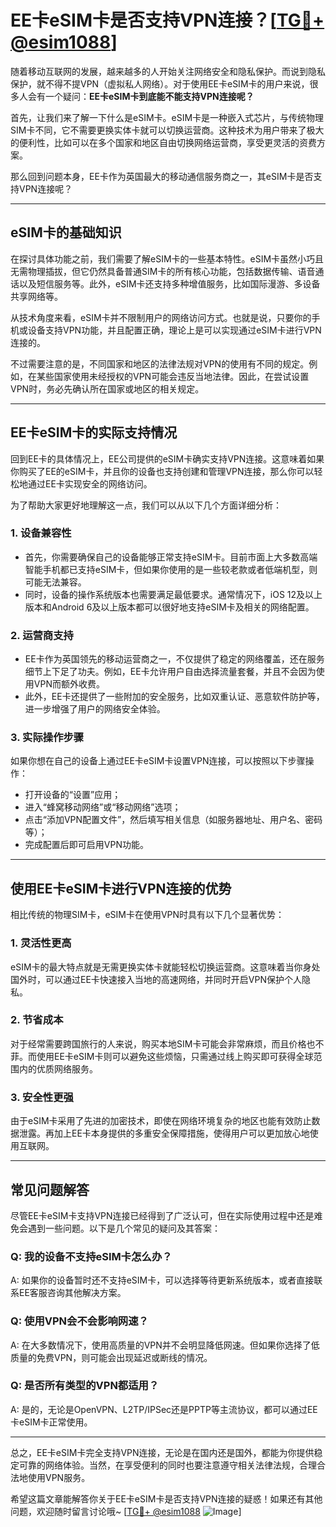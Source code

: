 # EE卡eSIM卡是否支持VPN连接？[[TG💪+ @esim1088](https://t.me/s/esim1088)]

随着移动互联网的发展，越来越多的人开始关注网络安全和隐私保护。而说到隐私保护，就不得不提VPN（虚拟私人网络）。对于使用EE卡eSIM卡的用户来说，很多人会有一个疑问：**EE卡eSIM卡到底能不能支持VPN连接呢？**

首先，让我们来了解一下什么是eSIM卡。eSIM卡是一种嵌入式芯片，与传统物理SIM卡不同，它不需要更换实体卡就可以切换运营商。这种技术为用户带来了极大的便利性，比如可以在多个国家和地区自由切换网络运营商，享受更灵活的资费方案。

那么回到问题本身，EE卡作为英国最大的移动通信服务商之一，其eSIM卡是否支持VPN连接呢？

---

## eSIM卡的基础知识

在探讨具体功能之前，我们需要了解eSIM卡的一些基本特性。eSIM卡虽然小巧且无需物理插拔，但它仍然具备普通SIM卡的所有核心功能，包括数据传输、语音通话以及短信服务等。此外，eSIM卡还支持多种增值服务，比如国际漫游、多设备共享网络等。

从技术角度来看，eSIM卡并不限制用户的网络访问方式。也就是说，只要你的手机或设备支持VPN功能，并且配置正确，理论上是可以实现通过eSIM卡进行VPN连接的。

不过需要注意的是，不同国家和地区的法律法规对VPN的使用有不同的规定。例如，在某些国家使用未经授权的VPN可能会违反当地法律。因此，在尝试设置VPN时，务必先确认所在国家或地区的相关规定。

---

## EE卡eSIM卡的实际支持情况

回到EE卡的具体情况上，EE公司提供的eSIM卡确实支持VPN连接。这意味着如果你购买了EE的eSIM卡，并且你的设备也支持创建和管理VPN连接，那么你可以轻松地通过EE卡实现安全的网络访问。

为了帮助大家更好地理解这一点，我们可以从以下几个方面详细分析：

### 1. **设备兼容性**
   - 首先，你需要确保自己的设备能够正常支持eSIM卡。目前市面上大多数高端智能手机都已支持eSIM卡，但如果你使用的是一些较老款或者低端机型，则可能无法兼容。
   - 同时，设备的操作系统版本也需要满足最低要求。通常情况下，iOS 12及以上版本和Android 6及以上版本都可以很好地支持eSIM卡及相关的网络配置。

### 2. **运营商支持**
   - EE卡作为英国领先的移动运营商之一，不仅提供了稳定的网络覆盖，还在服务细节上下足了功夫。例如，EE卡允许用户自由选择流量套餐，并且不会因为使用VPN而额外收费。
   - 此外，EE卡还提供了一些附加的安全服务，比如双重认证、恶意软件防护等，进一步增强了用户的网络安全体验。

### 3. **实际操作步骤**
   如果你想在自己的设备上通过EE卡eSIM卡设置VPN连接，可以按照以下步骤操作：
   - 打开设备的“设置”应用；
   - 进入“蜂窝移动网络”或“移动网络”选项；
   - 点击“添加VPN配置文件”，然后填写相关信息（如服务器地址、用户名、密码等）；
   - 完成配置后即可启用VPN功能。

---

## 使用EE卡eSIM卡进行VPN连接的优势

相比传统的物理SIM卡，eSIM卡在使用VPN时具有以下几个显著优势：

### 1. **灵活性更高**
   eSIM卡的最大特点就是无需更换实体卡就能轻松切换运营商。这意味着当你身处国外时，可以通过EE卡快速接入当地的高速网络，并同时开启VPN保护个人隐私。

### 2. **节省成本**
   对于经常需要跨国旅行的人来说，购买本地SIM卡可能会非常麻烦，而且价格也不菲。而使用EE卡eSIM卡则可以避免这些烦恼，只需通过线上购买即可获得全球范围内的优质网络服务。

### 3. **安全性更强**
   由于eSIM卡采用了先进的加密技术，即使在网络环境复杂的地区也能有效防止数据泄露。再加上EE卡本身提供的多重安全保障措施，使得用户可以更加放心地使用互联网。

---

## 常见问题解答

尽管EE卡eSIM卡支持VPN连接已经得到了广泛认可，但在实际使用过程中还是难免会遇到一些问题。以下是几个常见的疑问及其答案：

### Q: 我的设备不支持eSIM卡怎么办？
A: 如果你的设备暂时还不支持eSIM卡，可以选择等待更新系统版本，或者直接联系EE客服咨询其他解决方案。

### Q: 使用VPN会不会影响网速？
A: 在大多数情况下，使用高质量的VPN并不会明显降低网速。但如果你选择了低质量的免费VPN，则可能会出现延迟或断线的情况。

### Q: 是否所有类型的VPN都适用？
A: 是的，无论是OpenVPN、L2TP/IPSec还是PPTP等主流协议，都可以通过EE卡eSIM卡正常使用。

---

总之，EE卡eSIM卡完全支持VPN连接，无论是在国内还是国外，都能为你提供稳定可靠的网络体验。当然，在享受便利的同时也要注意遵守相关法律法规，合理合法地使用VPN服务。

希望这篇文章能解答你关于EE卡eSIM卡是否支持VPN连接的疑惑！如果还有其他问题，欢迎随时留言讨论哦~ [[TG💪+ @esim1088](https://t.me/s/esim1088) ![Image](https://i.postimg.cc/4NQfJmqS/Snipaste-2025-05-13-00-14-12.png)]